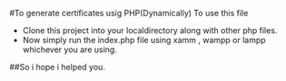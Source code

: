 #To generate certificates usig PHP(Dynamically)
To use this file
<ul>
    <li>Clone this project into your localdirectory along with other php files.</li>
    <li>Now simply run the index.php file using xamm , wampp or lampp whichever you are using.</li>
</ul>

##So i hope i helped you.